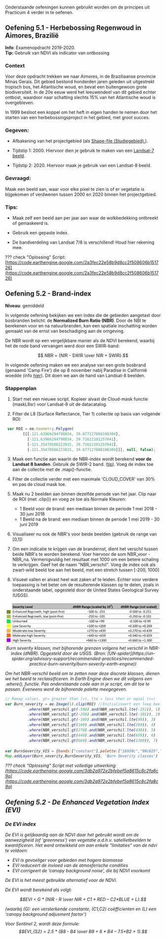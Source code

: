 Onderstaande oefeningen kunnen gebruikt worden om de principes uit Practicum 4 verder in te oefenen.

## Oefening 5.1 - Herbebossing Regenwoud in Aimores, Brazilië

**Info**: Examenopdracht 2019-2020.  
**Tip:** Gebruik van NDVI als indicator van ontbossing

### Context
Voor deze opdracht trekken we naar Aimores, in de Braziliaanse provincie Minas Gerais. Dit gebied bestond honderden jaren geleden uit uitgestrekt tropisch bos, het Atlantische woud, en bevat een buitengewoon grote biodiversiteit. In de 20e eeuw werd het leeuwendeel van dit gebied echter ontbost, waardoor naar schatting slechts 15% van het Atlantische woud is overgebleven.  

In 1999 besloot een koppel om het heft in eigen handen te nemen door het starten van een herbebossingsproject in het gebied, met groot succes.

### Gegeven:
- Afbakening van het projectgebied (als <a href="Aimores_shape.zip" download>Shape-file (Studiegebied).</a>).  

- Tijdstip 1: 2000. Hiervoor dien je gebruik te maken van een [Landsat-7 beeld](https://developers.google.com/earth-engine/datasets/catalog/landsat-7).

- Tijdstip 2: 2020. Hiervoor maak je gebruik van een Landsat-8 beeld.

### Gevraagd:

Maak een beeld aan, waar voor elke pixel te zien is of er vegetatie is bijgekomen of verdwenen tussen 2000 en 2020 binnen het projectgebied.

### Tips:

- Maak zelf een beeld aan per jaar aan waar de wolkbedekking ontbreekt of gemaskeerd is.

- Gebruik een gepaste index.

- De bandverdeling van Landsat 7/8 is verschillend! Houd hier rekening mee.


??? check "Oplossing"
    Script: [https://code.earthengine.google.com/2a3fec22e58b9d8cc2f508606b151726](https://code.earthengine.google.com/2a3fec22e58b9d8cc2f508606b151726)





## Oefening 5.2 - Brand-index

**Niveau**: gemiddeld

In volgende oefening bekijken we een index die de gebieden aangetast door bosbranden belicht: de **Normalized Burn Ratio (NBR)**. Door de NBI te berekenen voor en na natuurbranden, kan een spatiale inschatting worden gemaakt van de ernst van beschadiging aan de omgeving.

De NBR wordt op een vergelijkbare manier als de NDVI berekend, waarbij het de rode band vervangen werd door een SWIR-band:

$$ NBR = {NIR - SWIR \over NIR + SWIR}.$$

In volgende oefening maken we een analyse van een grote bosbrand (genaamd 'Camp Fire') die op 8 november nabij Paradise in Californië woedde (info [hier](https://news.berkeley.edu/2018/11/15/new-satellite-view-of-camp-fire-as-it-burned-through-paradise/)). Dit doen we aan de hand van Landsat-8 beelden.

### Stappenplan

1. Start met een nieuwe script. Kopieer alvast de Cloud-mask functie (maskL8sr) voor Landsat-8 uit de datacatalog.

2. Filter de L8 (Surface Reflectance, Tier 1) collectie op basis van volgende ROI:
```javascript
 var ROI = ee.Geometry.Polygon(
        [[[-121.63966294798034, 39.877127888100304],
          [-121.63966294798034, 39.71622101257041],
          [-121.35470506223815, 39.71622101257041],
          [-121.35470506223815, 39.877127888100304]]], null, false);
```

3. Maak een functie aan waarin de NBR-index wordt berekend **voor de Landsat 8 banden**. Gebruik de SWIR-2 band. ([tip](https://landsat.gsfc.nasa.gov/sites/landsat/files/2013/01/BandpassesL7vL8_Jul20131.jpg)). Voeg de index toe aan de collectie met de .map()-functie.

4. Filter de collectie verder met een maximale 'CLOUD_COVER' van 30% en pas de cloud mask toe.

5. Maak nu 2 beelden aan binnen dezelfde periode van het jaar. Clip naar de ROI (met .clip()) en voeg ze toe als Normale Kleuren:

    - 1 Beeld voor de brand: een mediaan binnen de periode 1 mei 2018 - 30 juni 2018
    - 1 Beeld na de brand: een mediaan binnen de periode 1 mei 2019 - 30 juni 2019

6. Visualiseer nu ook de NBR's voor beide beelden (gebruik de range van [0,1])

7. Om een indicatie te krijgen van de brandernst, dient het verschil tussen beide NBR's te worden berekend. Voer hiervoor de som NBR_voor - NBR_na. Vermenigvuldig het resultaat met 1000 om een betere schaling te verkrijgen. Geef het de naam "NBR_verschil". Voeg de index ook als zwart-wild beeld toe aan het beeld, met een stretch tussen [-200, 1000]

8. Visueel vallen er alvast heel wat zaken af te leiden. Echter voor verdere toepassing is het beter om de resulterende klassen op te delen, zoals in onderstaande tabel, opgesteld door de United States Geological Survey (USGS). 

<p align="center">
  <img src="images/BurnSeverityTable.png">  <br>
  <em> Burn severity klassen, met bijhorende grenzen volgens het verschil in NBR-index (dNBR). Opgesteld door de USGS. (Bron: [UN-spider](https://un-spider.org/advisory-support/recommended-practices/recommended-practice-burn-severity/burn-severity-earth-engine))
</p> 

Om het NBR-verschil beeld om te zetten naar deze discrete klassen, dienen we het beeld te *reclassificeren*. In Earth Engine doen we dit volgens een .where(), functie. Pas onderstaande code aan in je script, om dit toe te passen. Eveneens werd de bijhorende palette meegegeven.

```javascript
// Remap values. gt= greater than (>), lte = less then or equal (<=)
var Burn_severity = ee.Image(1).clip(ROI) //Initialiseert een leeg beeld
          .where(NBR_verschil.gt(-500).and(NBR_verschil.lte(-251)), 1)
          .where(NBR_verschil.gt(-250).and(NBR_verschil.lte(-101)), 2)
          .where(NBR_verschil.gt(-100).and(NBR_verschil.lte(99)), 3)
          .where(NBR_verschil.gt(100).and(NBR_verschil.lte(269)), 4)
          .where(NBR_verschil.gt(270).and(NBR_verschil.lte(439)), 5)
          .where(NBR_verschil.gt(440).and(NBR_verschil.lte(659)), 6)
          .where(NBR_verschil.gt(660).and(NBR_verschil.lte(1300)), 7)

var BurnSeverity_VIS = {bands:["constant"],palette:["1b930c","98c825","00ff37","fff708","ffb716","ff7310","c20665"]}
Map.addLayer(Burn_severity,BurnSeverity_VIS, 'Burn Severity classes')
```

??? check "Oplossing"
    Script met volledige uitwerking: [https://code.earthengine.google.com/3db2a972e2bfebef5a8615c8c2fa8c9a](https://code.earthengine.google.com/3db2a972e2bfebef5a8615c8c2fa8c9a)



## Oefening 5.2 - De *Enhanced Vegetation Index* (EVI) 

### De EVI index
De EVI is gelijkaardig aan de NDVI daar het gebruikt wordt om de aanwezigheid (of ‘greenness’) van vegetatie a.d.h.v. satellietbeelden te kwantificeren. Het werd ontwikkeld om aan enkele “limitaties” van de ndvi te voldoen:  

 * EVI is gevoeliger voor gebieden met hogere biomassa
 * EVI reduceert de invloed van de atmosferische condities
 * EVI corrigeert de *‘canopy background noise’*, die bij NDVI voorkomt
    
De EVI is het meest gebruikte alternatief voor de NDVI.

De EVI wordt berekend als volgt:
    
$$EVI = G * {NIR - R \over NIR + C1 * RED – C2*BLUE + L}.$$

(waarbij \(G\): een versterkende constante, \(C1,C2\) coëfficienten en \(L\) een *‘canopy background adjusment factor’*) 

Voor Sentinel 2, wordt deze formule:
$$EVI_{S2} = 2.5 * {B8 - B4 \over B8 + 6 * B4 – 7.5*B2 + 1}.$$



